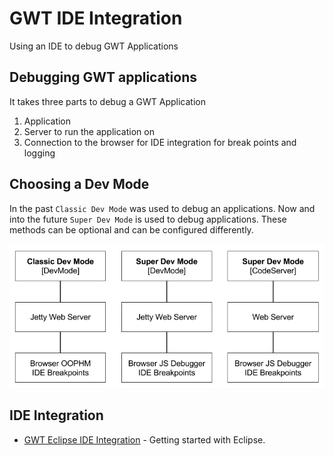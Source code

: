 # GWT IDE Integration
Using an IDE to debug GWT Applications

## Debugging GWT applications
It takes three parts to debug a GWT Application

1. Application
2. Server to run the application on
3. Connection to the browser for IDE integration for break points and logging


## Choosing a Dev Mode
In the past `Classic Dev Mode` was used to debug an applications. 
Now and into the future `Super Dev Mode` is used to debug applications.
These methods can be optional and can be configured differently. 
 
<img src="images/gwt_dev_modes.png" />

## IDE Integration

* [GWT Eclipse IDE Integration](./eclipse/GettingStarted.html) - Getting started with Eclipse.